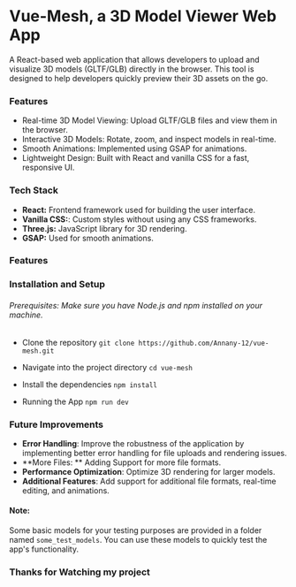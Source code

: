 # Vue-Mesh, a 3D Model Viewer Web App
A React-based web application that allows developers to upload and visualize 3D models (GLTF/GLB) directly in the browser. This tool is designed to help developers quickly preview their 3D assets on the go.

### Features
- Real-time 3D Model Viewing: Upload GLTF/GLB files and view them in the browser.
- Interactive 3D Models: Rotate, zoom, and inspect models in real-time.
- Smooth Animations: Implemented using GSAP for animations.
- Lightweight Design: Built with React and vanilla CSS for a fast, responsive UI.

### Tech Stack
- **React:** Frontend framework used for building the user interface.
- **Vanilla CSS:**: Custom styles without using any CSS frameworks.
- **Three.js:** JavaScript library for 3D rendering.
- **GSAP:** Used for smooth animations.

### Features

### Installation and Setup
###### Prerequisites: Make sure you have Node.js and npm installed on your machine.

- Clone the repository
`git clone https://github.com/Annany-12/vue-mesh.git`

- Navigate into the project directory
`cd vue-mesh`

- Install the dependencies
`npm install`

- Running the App
`npm run dev`

### Future Improvements
- **Error Handling**: Improve the robustness of the application by implementing better error handling for file uploads and rendering issues.
- **More Files: ** Adding Support for more file formats.
- **Performance Optimization**: Optimize 3D rendering for larger models.
- **Additional Features**: Add support for additional file formats, real-time editing, and animations.

#### Note: 
Some basic models for your testing purposes are provided in a folder named `some_test_models`. You can use these models to quickly test the app's functionality.

### Thanks for Watching my project
